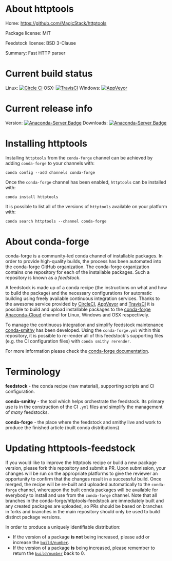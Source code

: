 About httptools
===============

Home: https://github.com/MagicStack/httptools

Package license: MIT

Feedstock license: BSD 3-Clause

Summary: Fast HTTP parser



Current build status
====================

Linux: [![Circle CI](https://circleci.com/gh/conda-forge/httptools-feedstock.svg?style=shield)](https://circleci.com/gh/conda-forge/httptools-feedstock)
OSX: [![TravisCI](https://travis-ci.org/conda-forge/httptools-feedstock.svg?branch=master)](https://travis-ci.org/conda-forge/httptools-feedstock)
Windows: [![AppVeyor](https://ci.appveyor.com/api/projects/status/github/conda-forge/httptools-feedstock?svg=True)](https://ci.appveyor.com/project/conda-forge/httptools-feedstock/branch/master)

Current release info
====================
Version: [![Anaconda-Server Badge](https://anaconda.org/conda-forge/httptools/badges/version.svg)](https://anaconda.org/conda-forge/httptools)
Downloads: [![Anaconda-Server Badge](https://anaconda.org/conda-forge/httptools/badges/downloads.svg)](https://anaconda.org/conda-forge/httptools)

Installing httptools
====================

Installing `httptools` from the `conda-forge` channel can be achieved by adding `conda-forge` to your channels with:

```
conda config --add channels conda-forge
```

Once the `conda-forge` channel has been enabled, `httptools` can be installed with:

```
conda install httptools
```

It is possible to list all of the versions of `httptools` available on your platform with:

```
conda search httptools --channel conda-forge
```


About conda-forge
=================

conda-forge is a community-led conda channel of installable packages.
In order to provide high-quality builds, the process has been automated into the
conda-forge GitHub organization. The conda-forge organization contains one repository
for each of the installable packages. Such a repository is known as a *feedstock*.

A feedstock is made up of a conda recipe (the instructions on what and how to build
the package) and the necessary configurations for automatic building using freely
available continuous integration services. Thanks to the awesome service provided by
[CircleCI](https://circleci.com/), [AppVeyor](http://www.appveyor.com/)
and [TravisCI](https://travis-ci.org/) it is possible to build and upload installable
packages to the [conda-forge](https://anaconda.org/conda-forge)
[Anaconda-Cloud](http://docs.anaconda.org/) channel for Linux, Windows and OSX respectively.

To manage the continuous integration and simplify feedstock maintenance
[conda-smithy](http://github.com/conda-forge/conda-smithy) has been developed.
Using the ``conda-forge.yml`` within this repository, it is possible to re-render all of
this feedstock's supporting files (e.g. the CI configuration files) with ``conda smithy rerender``.

For more information please check the [conda-forge documentation](https://conda-forge.org/docs/).

Terminology
===========

**feedstock** - the conda recipe (raw material), supporting scripts and CI configuration.

**conda-smithy** - the tool which helps orchestrate the feedstock.
                   Its primary use is in the construction of the CI ``.yml`` files
                   and simplify the management of *many* feedstocks.

**conda-forge** - the place where the feedstock and smithy live and work to
                  produce the finished article (built conda distributions)


Updating httptools-feedstock
============================

If you would like to improve the httptools recipe or build a new
package version, please fork this repository and submit a PR. Upon submission,
your changes will be run on the appropriate platforms to give the reviewer an
opportunity to confirm that the changes result in a successful build. Once
merged, the recipe will be re-built and uploaded automatically to the
`conda-forge` channel, whereupon the built conda packages will be available for
everybody to install and use from the `conda-forge` channel.
Note that all branches in the conda-forge/httptools-feedstock are
immediately built and any created packages are uploaded, so PRs should be based
on branches in forks and branches in the main repository should only be used to
build distinct package versions.

In order to produce a uniquely identifiable distribution:
 * If the version of a package **is not** being increased, please add or increase
   the [``build/number``](http://conda.pydata.org/docs/building/meta-yaml.html#build-number-and-string).
 * If the version of a package **is** being increased, please remember to return
   the [``build/number``](http://conda.pydata.org/docs/building/meta-yaml.html#build-number-and-string)
   back to 0.